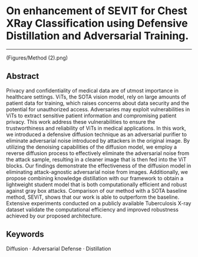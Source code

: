 # On enhancement of SEVIT for Chest XRay Classification using Defensive Distillation and Adversarial Training. 

<hr />

(Figures/Method (2).png)

## Abstract 
Privacy and confidentiality of medical data are of utmost importance in healthcare
settings. ViTs, the SOTA vision model, rely on large amounts of patient data for
training, which raises concerns about data security and the potential for unauthorized access. Adversaries may exploit vulnerabilities in ViTs to extract sensitive
patient information and compromising patient privacy. This work address these vulnerabilities to ensure the trustworthiness and reliability of ViTs in medical applications. In this work, we introduced a defensive diffusion technique as an adversarial
purifier to eliminate adversarial noise introduced by attackers in the original image.
By utilizing the denoising capabilities of the diffusion model, we employ a reverse
diffusion process to effectively eliminate the adversarial noise from the attack sample, resulting in a cleaner image that is then fed into the ViT blocks. Our findings
demonstrate the effectiveness of the diffusion model in eliminating attack-agnostic
adversarial noise from images. Additionally, we propose combining knowledge
distillation with our framework to obtain a lightweight student model that is both
computationally efficient and robust against gray box attacks. Comparison of our
method with a SOTA baseline method, SEViT, shows that our work is able to
outperform the baseline. Extensive experiments conducted on a publicly available
Tuberculosis X-ray dataset validate the computational efficiency and improved
robustness achieved by our proposed architecture.
## Keywords
Diffusion · Adversarial Defense · Distillation
